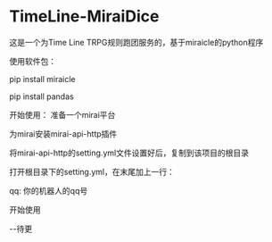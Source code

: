 # TimeLine-MiraiDice
这是一个为Time Line TRPG规则跑团服务的，基于miraicle的python程序


使用软件包：


pip install miraicle


pip install pandas


开始使用：
准备一个mirai平台

为mirai安装mirai-api-http插件

将mirai-api-http的setting.yml文件设置好后，复制到该项目的根目录

打开根目录下的setting.yml，在末尾加上一行：

  qq: 你的机器人的qq号
  
开始使用

--待更
